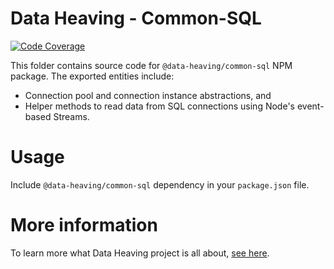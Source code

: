 # Data Heaving - Common-SQL
[![Code Coverage](https://codecov.io/gh/DataHeaving/common/branch/develop/graph/badge.svg?flag=sql)](https://codecov.io/gh/DataHeaving/common)

This folder contains source code for `@data-heaving/common-sql` NPM package.
The exported entities include:
- Connection pool and connection instance abstractions, and
- Helper methods to read data from SQL connections using Node's event-based Streams.

# Usage
Include `@data-heaving/common-sql` dependency in your `package.json` file.

# More information
To learn more what Data Heaving project is all about, [see here](https://github.com/DataHeaving/orchestration).